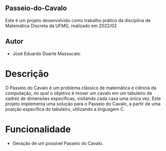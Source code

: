 ## Passeio-do-Cavalo
Este é um projeto desenvolvido como trabalho prático da disciplina de Matemática Discreta da UFMG, realizado em 2022/02

## Autor
- José Eduardo Duarte Massucato

# Descrição
O Passeio do Cavalo é um problema clássico de matemática e ciência da computação, no qual o objetivo é mover um cavalo em um tabuleiro de xadrez de dimensões específicas, visitando cada casa uma única vez. Este projeto implementa uma solução para o Passeio do Cavalo, a partir de uma posição específica do tabuleiro, utilizando a linguagem C.

# Funcionalidade
- Geração de um possível Passeio do Cavalo.

